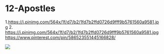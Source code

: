 # 12-Apostles

1.https://i.pinimg.com/564x/1f/d7/b2/1fd7b2ffd0726d9fff9b5761560a9581.jpg
2. https://i.pinimg.com/564x/1f/d7/b2/1fd7b2ffd0726d9fff9b5761560a9581.jpg
https://www.pinterest.com/pin/586523551445166828/

![](https://i.pinimg.com/564x/78/57/c0/7857c00821c29f319e950b98c20f703c.jpg)
